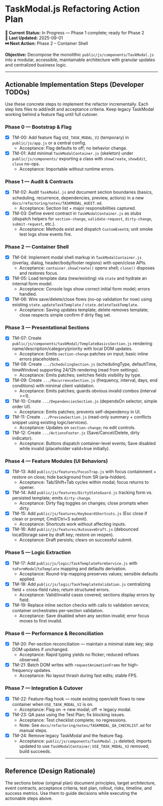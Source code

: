 # TaskModal.js Refactoring Action Plan

**🎯 Current Status:** In Progress — Phase 1 complete; ready for Phase 2  
**📅 Last Updated:** 2025-09-01  
**⏭️ Next Action:** Phase 2 – Container Shell

**Objective:** Decompose the monolithic `public/js/components/TaskModal.js` into a modular, accessible, maintainable architecture with granular updates and centralized business logic.

---

## Actionable Implementation Steps (Developer TODOs)

Use these concrete steps to implement the refactor incrementally. Each step lists files to add/edit and acceptance criteria. Keep legacy TaskModal working behind a feature flag until full cutover.

### Phase 0 — Bootstrap & Flag
- [x] TM-00: Add feature flag `USE_TASK_MODAL_V2` (temporary) in `public/js/app.js` or a central config.
  - Acceptance: Flag defaults to off; no behavior change.
- [x] TM-01: Add minimal `TaskModalContainer.js` (skeleton) under `public/js/components/` exporting a class with `showCreate`, `showEdit`, `close` no-ops.
  - Acceptance: Importable without runtime errors.

### Phase 1 — Audit & Contracts
- [x] TM-02: Audit `TaskModal.js` and document section boundaries (basics, scheduling, recurrence, dependencies, preview, actions) in a new `docs/refactoring/notes/TASKMODAL_AUDIT.md`.
  - Acceptance: Section list + major responsibilities captured.
- [x] TM-03: Define event contract in `TaskModalContainer.js` as stubs (dispatch helpers for `section-change`, `validate-request`, `dirty-change`, `submit-request`, etc.).
  - Acceptance: Methods exist and dispatch `CustomEvent`s; unit smoke test logs show events fire.

### Phase 2 — Container Shell
- [x] TM-04: Implement modal shell markup in `TaskModalContainer.js` (overlay, dialog, header/body/footer regions) with open/close APIs.
  - Acceptance: `container.showCreate()` opens shell; `close()` disposes and restores focus.
- [x] TM-05: Load template data (new/existing) via `state` and hydrate an internal form model.
  - Acceptance: Console logs show correct initial form model; errors handled.
- [x] TM-06: Wire save/delete/close flows (no-op validation for now) using existing `state.updateTaskTemplate` / `state.deleteTaskTemplate`.
  - Acceptance: Saving updates template; delete removes template; close respects simple confirm if dirty flag set.

### Phase 3 — Presentational Sections
- [x] TM-07: Create `public/js/components/taskModal/TemplateBasicsSection.js` rendering name/description/category/priority with local DOM updates.
  - Acceptance: Emits `section-change` patches on input; basic inline errors placeholders.
- [x] TM-08: Create `.../SchedulingSection.js` (schedulingType, defaultTime, timeWindow) supporting 24/12h rendering (read from settings).
  - Acceptance: Emits patches; switches fields visibility by type.
- [x] TM-09: Create `.../RecurrenceSection.js` (frequency, interval, days, end conditions) with minimal client validation.
  - Acceptance: Emits patches; guards obvious invalid combos (interval >=1).
- [x] TM-10: Create `.../DependenciesSection.js` (dependsOn selector, simple order UI).
  - Acceptance: Emits patches; prevents self-dependency in UI.
- [x] TM-11: Create `.../PreviewSection.js` (read-only summary + conflicts snippet using existing logic/services).
  - Acceptance: Updates on `section-change`; no edit controls.
- [x] TM-12: Create `.../ActionsFooter.js` (Save/Cancel/Delete, dirty indicator).
  - Acceptance: Buttons dispatch container-level events; Save disabled while invalid (placeholder valid=true initially).

### Phase 4 — Feature Modules (UI Behaviors)
- [x] TM-13: Add `public/js/features/FocusTrap.js` with focus containment + restore on close; hide background from SR (aria-hidden).
  - Acceptance: Tab/Shift+Tab cycles within modal; focus returns to opener.
- [x] TM-14: Add `public/js/features/DirtyStateGuard.js` tracking form vs. persisted template; emits `dirty-change`.
  - Acceptance: Dirty flag toggles on changes; close prompts when dirty.
- [x] TM-15: Add `public/js/features/KeyboardShortcuts.js` (Esc close if clean or prompt; Cmd/Ctrl+S submit).
  - Acceptance: Shortcuts work without affecting inputs.
- [x] TM-16: Add `public/js/features/AutosaveDraft.js` (debounced localStorage save by draft key; restore on reopen).
  - Acceptance: Draft persists; clears on successful submit.

### Phase 5 — Logic Extraction
- [x] TM-17: Add `public/js/logic/TaskTemplateFormService.js` with `toFormModel`/`toTemplate` mapping and defaults derivation.
  - Acceptance: Round-trip mapping preserves values; sensible defaults applied.
- [x] TM-18: Add `public/js/logic/TaskTemplateValidation.js` centralizing field + cross-field rules; return structured errors.
  - Acceptance: Valid/invalid cases covered; sections display errors by field.
- [x] TM-19: Replace inline section checks with calls to validation service; container orchestrates per-section validation.
  - Acceptance: Save disabled when any section invalid; error focus moves to first invalid.

### Phase 6 — Performance & Reconciliation
- [x] TM-20: Per-section reconciliation — maintain a minimal state key; skip DOM updates if unchanged.
  - Acceptance: Rapid typing yields no flicker; reduced reflows observed.
- [x] TM-21: Batch DOM writes with `requestAnimationFrame` for high-frequency updates.
  - Acceptance: No layout thrash during fast edits; stable FPS.

### Phase 7 — Integration & Cutover
- [x] TM-22: Feature-flag hook — route existing open/edit flows to new container when `USE_TASK_MODAL_V2` is on.
  - Acceptance: Flag on → new modal; off → legacy modal.
- [x] TM-23: QA pass using the Test Plan; fix blocking issues.
  - Acceptance: Test checklist complete; no regressions.
  - Note: See `docs/refactoring/notes/TASKMODAL_QA_CHECKLIST.md` for manual steps.
- [x] TM-24: Remove legacy TaskModal and the feature flag.
  - Acceptance: `public/js/components/TaskModal.js` deleted; imports updated to use `TaskModalContainer`; `USE_TASK_MODAL_V2` removed; build succeeds.

---

## Reference (Design Rationale)

The sections below (original plan) document principles, target architecture, event contracts, acceptance criteria, test plan, rollout, risks, timeline, and success metrics. Use them to guide decisions while executing the actionable steps above.
